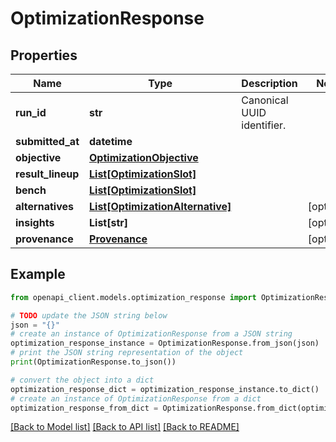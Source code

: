 # OptimizationResponse


## Properties

Name | Type | Description | Notes
------------ | ------------- | ------------- | -------------
**run_id** | **str** | Canonical UUID identifier. | 
**submitted_at** | **datetime** |  | 
**objective** | [**OptimizationObjective**](OptimizationObjective.md) |  | 
**result_lineup** | [**List[OptimizationSlot]**](OptimizationSlot.md) |  | 
**bench** | [**List[OptimizationSlot]**](OptimizationSlot.md) |  | 
**alternatives** | [**List[OptimizationAlternative]**](OptimizationAlternative.md) |  | [optional] 
**insights** | **List[str]** |  | [optional] 
**provenance** | [**Provenance**](Provenance.md) |  | [optional] 

## Example

```python
from openapi_client.models.optimization_response import OptimizationResponse

# TODO update the JSON string below
json = "{}"
# create an instance of OptimizationResponse from a JSON string
optimization_response_instance = OptimizationResponse.from_json(json)
# print the JSON string representation of the object
print(OptimizationResponse.to_json())

# convert the object into a dict
optimization_response_dict = optimization_response_instance.to_dict()
# create an instance of OptimizationResponse from a dict
optimization_response_from_dict = OptimizationResponse.from_dict(optimization_response_dict)
```
[[Back to Model list]](../README.md#documentation-for-models) [[Back to API list]](../README.md#documentation-for-api-endpoints) [[Back to README]](../README.md)


